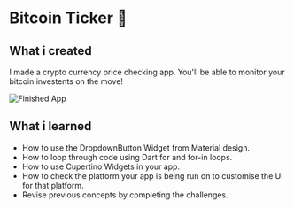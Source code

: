 # Bitcoin Ticker 🤑

## What i created

I made a crypto currency price checking app. You'll be able to monitor your bitcoin investents on the move!

![Finished App](https://github.com/londonappbrewery/Images/blob/master/bitcoin-flutter-demo.gif)

## What i learned

- How to use the DropdownButton Widget from Material design.
- How to loop through code using Dart for and for-in loops.
- How to use Cupertino Widgets in your app.
- How to check the platform your app is being run on to customise the UI for that platform.
- Revise previous concepts by completing the challenges.
